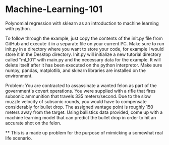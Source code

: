# Machine-Learning-101
Polynomial regression with sklearn as an introduction to machine learning with python.

To follow through the example, just copy the contents of the init.py file from GitHub and execute it in
a separate file on your current PC. Make sure to run init.py in a directory where you want to store your
code, for example I would store it in the Desktop directory. Init.py will initialize a new tutorial
directory called "ml_101" with main.py and the necessary data for the example. It will delete itself after 
it has been executed on the python interpretor. Make sure numpy, pandas, matplotlib, and sklearn libraries
are installed on the environment. 

Problem: You are contracted to assassinate a wanted felon as part of the government's covert operations.
You were supplied with a rifle that fires subsonic ammunition that travels 335 meters/second. Due to the slow
muzzle velocity of subsonic rounds, you would have to compensate considerably for bullet drop. The assigned
vantage point is roughly 150 meters away from the target. Using ballistics data provided, come up with a 
machine learning model that can predict the bullet drop in order to hit an accurate shot on the felon. 

** This is a made up problem for the purpose of mimicking a somewhat real life scenario.
